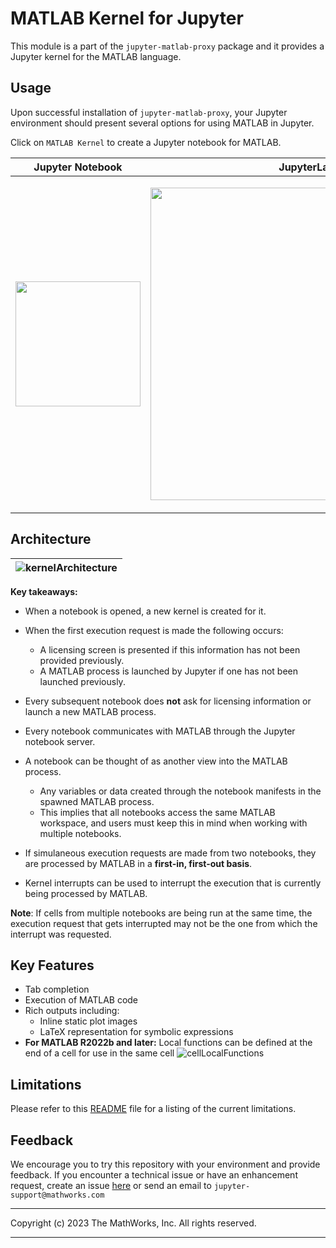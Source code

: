 # MATLAB Kernel for Jupyter

This module is a part of the `jupyter-matlab-proxy` package and it provides a Jupyter kernel for the MATLAB language.

## Usage

Upon successful installation of `jupyter-matlab-proxy`, your Jupyter environment should present several options for using MATLAB in Jupyter.

Click on `MATLAB Kernel` to create a Jupyter notebook for MATLAB.

|Jupyter Notebook| JupyterLab |
|--|--|
|<p align="center"><img width="200" src="https://github.com/mathworks/jupyter-matlab-proxy/raw/main/img/classic-jupyter.png"></p> | <p align="center"><img width="500" src="https://github.com/mathworks/jupyter-matlab-proxy/raw/main/img/jupyterlab-notebook-section.png"></p> |

## Architecture

|![kernelArchitecture](https://github.com/mathworks/jupyter-matlab-proxy/raw/main/img/kernel-architecture.png)|
|-|

**Key takeaways:**

* When a notebook is opened, a new kernel is created for it.

* When the first execution request is made the following occurs:
    * A licensing screen is presented if this information has not been provided previously.
    * A MATLAB process is launched by Jupyter if one has not been launched previously.

* Every subsequent notebook does **not** ask for licensing information or launch a new MATLAB process.

* Every notebook communicates with MATLAB through the Jupyter notebook server.

* A notebook can be thought of as another view into the MATLAB process.
    * Any variables or data created through the notebook manifests in the spawned MATLAB process.
    * This implies that all notebooks access the same MATLAB workspace, and users must keep this in mind when working with multiple notebooks.

* If simulaneous execution requests are made from two notebooks, they are processed by MATLAB in a **first-in, first-out basis**.

* Kernel interrupts can be used to interrupt the execution that is currently being processed by MATLAB.

**Note**: If cells from multiple notebooks are being run at the same time, the execution request that gets interrupted may not be the one from which the interrupt was requested.

## Key Features
* Tab completion
* Execution of MATLAB code
* Rich outputs including:
    * Inline static plot images
    * LaTeX representation for symbolic expressions
* **For MATLAB R2022b and later:** Local functions can be defined at the end of a cell for use in the same cell
    ![cellLocalFunctions](https://github.com/mathworks/jupyter-matlab-proxy/raw/main/img/cell-local-function.png)

## Limitations
Please refer to this [README](https://github.com/mathworks/jupyter-matlab-proxy#limitations) file for a listing of the current limitations. 

## Feedback

We encourage you to try this repository with your environment and provide feedback.
If you encounter a technical issue or have an enhancement request, create an issue [here](https://github.com/mathworks/jupyter-matlab-proxy/issues) or send an email to `jupyter-support@mathworks.com`

----

Copyright (c) 2023 The MathWorks, Inc. All rights reserved.

----
